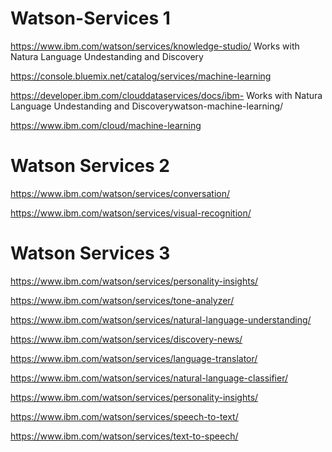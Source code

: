 
# Watson-Services 1


https://www.ibm.com/watson/services/knowledge-studio/  Works with Natura Language Undestanding and Discovery


https://console.bluemix.net/catalog/services/machine-learning

https://developer.ibm.com/clouddataservices/docs/ibm-  Works with Natura Language Undestanding and Discoverywatson-machine-learning/

https://www.ibm.com/cloud/machine-learning

# Watson Services 2

https://www.ibm.com/watson/services/conversation/

https://www.ibm.com/watson/services/visual-recognition/



# Watson Services 3

https://www.ibm.com/watson/services/personality-insights/

https://www.ibm.com/watson/services/tone-analyzer/

https://www.ibm.com/watson/services/natural-language-understanding/

https://www.ibm.com/watson/services/discovery-news/

https://www.ibm.com/watson/services/language-translator/

https://www.ibm.com/watson/services/natural-language-classifier/

https://www.ibm.com/watson/services/personality-insights/

https://www.ibm.com/watson/services/speech-to-text/

https://www.ibm.com/watson/services/text-to-speech/
